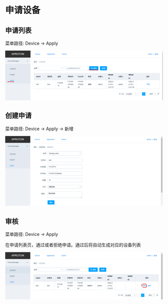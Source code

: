 # 申请设备

## 申请列表

菜单路径: Device -> Apply

![示例图](../images/apply-list.png)

## 创建申请
菜单路径: Device -> Apply -> 新增

![示例图](../images/apply-new.png)


## 审核
菜单路径: Device -> Apply

在申请列表页，通过或者拒绝申请。通过后将自动生成对应的设备列表


![示例图](../images/apply-accept.png)